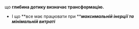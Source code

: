 що **глибина дотику визначає трансформацію.**
* І що **все має працювати при *****максимальній інерції та мінімальній витраті***